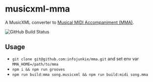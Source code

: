 # musicxml-mma

A MusicXML converter to [Musical MIDI Accompaniment (MMA)](https://github.com/infojunkie/mma).

![GitHub Build Status](https://github.com/infojunkie/musicxml-mma/workflows/Test/badge.svg)

## Usage

- `git clone git@github.com:infojunkie/mma.git` and set env var `MMA_HOME=/path/to/mma`
- `npm i && npm run grooves`
- `npm run build:mma song.musicxml && npm run build:midi song.mma`
